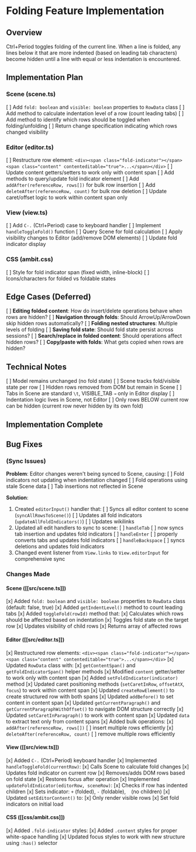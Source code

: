 # Folding Feature Implementation

## Overview
Ctrl+Period toggles folding of the current line. When a line is folded, any lines below it that are more indented (based on leading tab characters) become hidden until a line with equal or less indentation is encountered.

## Implementation Plan

### Scene (scene.ts)
[ ] Add `fold: boolean` and `visible: boolean` properties to `RowData` class
[ ] Add method to calculate indentation level of a row (count leading tabs)
[ ] Add method to identify which rows should be toggled when folding/unfolding
[ ] Return change specification indicating which rows changed visibility

### Editor (editor.ts)
[ ] Restructure row element: `<div><span class="fold-indicator"></span><span class="content" contenteditable="true">...</span></div>`
[ ] Update content getters/setters to work only with content span
[ ] Add methods to query/update fold indicator element
[ ] Add `addAfter(referenceRow, rows[])` for bulk row insertion
[ ] Add `deleteAfter(referenceRow, count)` for bulk row deletion
[ ] Update caret/offset logic to work within content span only

### View (view.ts)
[ ] Add `C-.` (Ctrl+Period) case to keyboard handler
[ ] Implement `handleToggleFold()` function
[ ] Query Scene for fold calculation
[ ] Apply visibility changes to Editor (add/remove DOM elements)
[ ] Update fold indicator display

### CSS (ambit.css)
[ ] Style for fold indicator span (fixed width, inline-block)
[ ] Icons/characters for folded vs foldable states

## Edge Cases (Deferred)
[ ] **Editing folded content**: How do insert/delete operations behave when rows are hidden?
[ ] **Navigation through folds**: Should ArrowUp/ArrowDown skip hidden rows automatically?
[ ] **Folding nested structures**: Multiple levels of folding
[ ] **Saving fold state**: Should fold state persist across sessions?
[ ] **Search/replace in folded content**: Should operations affect hidden rows?
[ ] **Copy/paste with folds**: What gets copied when rows are hidden?

## Technical Notes
[ ] Model remains unchanged (no fold state)
[ ] Scene tracks fold/visible state per row
[ ] Hidden rows removed from DOM but remain in Scene
[ ] Tabs in Scene are standard `\t`, VISIBLE_TAB `→` only in Editor display
[ ] Indentation logic lives in Scene, not Editor
[ ] Only rows BELOW current row can be hidden (current row never hidden by its own fold)

## Implementation Complete

## Bug Fixes 

### (Sync Issues)

**Problem**: Editor changes weren't being synced to Scene, causing:
[ ] Fold indicators not updating when indentation changed
[ ] Fold operations using stale Scene data
[ ] Tab insertions not reflected in Scene

**Solution**:
1. Created `editorInput()` handler that:
   [ ] Syncs all editor content to scene (`syncAllRowsToScene()`)
   [ ] Updates all fold indicators (`updateAllFoldIndicators()`)
   [ ] Updates wikilinks
2. Updated all edit handlers to sync to scene:
   [ ] `handleTab` [ ] now syncs tab insertion and updates fold indicators
   [ ] `handleEnter` [ ] properly converts tabs and updates fold indicators
   [ ] `handleBackspace` [ ] syncs deletions and updates fold indicators
3. Changed event listener from `View.links` to `View.editorInput` for comprehensive sync

### Changes Made

#### Scene ([[src/scene.ts]])
[x] Added `fold: boolean` and `visible: boolean` properties to `RowData` class (default: false, true)
[x] Added `getIndentLevel()` method to count leading tabs
[x] Added `toggleFold(rowId)` method that:
  [x] Calculates which rows should be affected based on indentation
  [x] Toggles fold state on the target row
  [x] Updates visibility of child rows
  [x] Returns array of affected rows

#### Editor ([[src/editor.ts]])
[x] Restructured row elements: `<div><span class="fold-indicator"></span><span class="content" contenteditable="true">...</span></div>`
[x] Updated `RowData` class with:
  [x] `getContentSpan()` and `getFoldIndicatorSpan()` helper methods
  [x] Modified `content` getter/setter to work only with content span
  [x] Added `setFoldIndicator(indicator)` method
  [x] Updated caret positioning methods (`setCaretInRow`, `offsetAtX`, `focus`) to work within content span
[x] Updated `createRowElement()` to create structured row with both spans
[x] Updated `addBefore()` to set content in content span
[x] Updated `getCurrentParagraph()` and `getCurrentParagraphWithOffset()` to navigate DOM structure correctly
[x] Updated `setCaretInParagraph()` to work with content span
[x] Updated `data` to extract text only from content spans
[x] Added bulk operations:
  [x] `addAfter(referenceRow, rows[])` [ ] insert multiple rows efficiently
  [x] `deleteAfter(referenceRow, count)` [ ] remove multiple rows efficiently

#### View ([[src/view.ts]])
[x] Added `C-.` (Ctrl+Period) keyboard handler
[x] Implemented `handleToggleFold(currentRow)`:
  [x] Calls Scene to calculate fold changes
  [x] Updates fold indicator on current row
  [x] Removes/adds DOM rows based on fold state
  [x] Restores focus after operation
[x] Implemented `updateFoldIndicator(editorRow, sceneRow)`:
  [x] Checks if row has indented children
  [x] Sets indicator: `+` (folded), `-` (foldable), ` ` (no children)
[x] Updated `setEditorContent()` to:
  [x] Only render visible rows
  [x] Set fold indicators on initial load

#### CSS ([[css/ambit.css]])
[x] Added `.fold-indicator` styles:
[x] Added `.content` styles for proper white-space handling
[x] Updated focus styles to work with new structure using `:has()` selector

